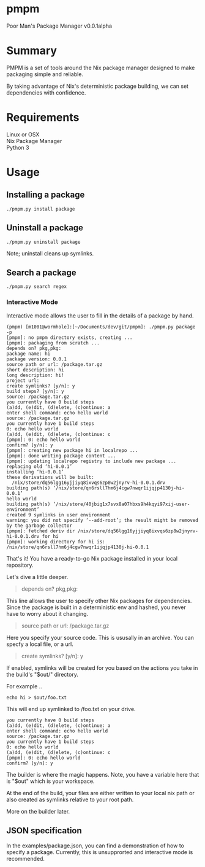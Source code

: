 # pmpm
Poor Man's Package Manager
v0.0.1alpha

# Summary

PMPM is a set of tools around the Nix package manager designed to make packaging simple and reliable. 

By taking advantage of Nix's deterministic package building, we can set dependencies with confidence.


# Requirements

Linux or OSX<br/>
Nix Package Manager<br/>
Python 3<br/>

# Usage

## Installing a package

```
./pmpm.py install package
```

## Uninstall a package
```
./pmpm.py uninstall package
```

Note; uninstall cleans up symlinks.

## Search a package
```
./pmpm.py search regex
```

### Interactive Mode

Interactive mode allows the user to fill in the details of a package by hand.

```
(pmpm) [m1001@wormhole]:[~/Documents/dev/git/pmpm]: ./pmpm.py package -p
[pmpm]: no pmpm directory exists, creating ...
[pmpm]: packaging from scratch ...
depends on? pkg,pkg:
package name: hi
package version: 0.0.1
source path or url: /package.tar.gz
short description: hi
long description: hi!
project url:
create symlinks? [y/n]: y
build steps? [y/n]: y
source: /package.tar.gz
you currently have 0 build steps
(a)dd, (e)dit, (d)elete, (c)ontinue: a
enter shell command: echo hello world
source: /package.tar.gz
you currently have 1 build steps
0: echo hello world
(a)dd, (e)dit, (d)elete, (c)ontinue: c
[pmpm]: 0: echo hello world
confirm? [y/n]: y
[pmpm]: creating new package hi in localrepo ...
[pmpm]: done writing package content ...
[pmpm]: updating localrepo registry to include new package ...
replacing old ‘hi-0.0.1’
installing ‘hi-0.0.1’
these derivations will be built:
  /nix/store/dq56lgg16yjjiyq8ixvqs6zp8w2jnyrv-hi-0.0.1.drv
building path(s) ‘/nix/store/qn6rsll7hm6j4cgw7nwqr1ijqjp4130j-hi-0.0.1’
hello world
building path(s) ‘/nix/store/40jbig1x7svx8a07hbxs9h4kqyi97xij-user-environment’
created 9 symlinks in user environment
warning: you did not specify ‘--add-root’; the result might be removed by the garbage collector
[pmpm]: fetched deriv dir /nix/store/dq56lgg16yjjiyq8ixvqs6zp8w2jnyrv-hi-0.0.1.drv for hi
[pmpm]: working directory for hi is: /nix/store/qn6rsll7hm6j4cgw7nwqr1ijqjp4130j-hi-0.0.1

```

That's it! You have a ready-to-go Nix package installed in your local repository.

Let's dive a little deeper.

>  depends on? pkg,pkg:

This line allows the user to specify other Nix packages for dependencies. Since the package is built in a deterministic env and hashed, you never have to worry about it changing.

> source path or url: /package.tar.gz

Here you specify your source code. This is ususally in an archive. You can specfy a local file, or a url.

> create symlinks? [y/n]: y

If enabled, symlinks will be created for you based on the actions you take in the build's "$out/" directory. 

For example ..

```
echo hi > $out/foo.txt 
```

This will end up symlinked to /foo.txt on your drive.

``` 
you currently have 0 build steps
(a)dd, (e)dit, (d)elete, (c)ontinue: a
enter shell command: echo hello world
source: /package.tar.gz
you currently have 1 build steps
0: echo hello world
(a)dd, (e)dit, (d)elete, (c)ontinue: c
[pmpm]: 0: echo hello world
confirm? [y/n]: y
```

The builder is where the magic happens. Note, you have a variable here that is "$out" which is your workspace. 

At the end of the build, your files are either written to your local nix path or also created as symlinks relative to your root path.

More on the builder later.

## JSON specification

In the examples/package.json, you can find a demonstration of how to specify a package. Currently, this is unsupprorted and interactive mode is recommended.
